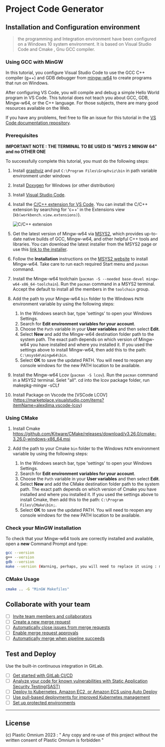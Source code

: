 # Project Code Generator

## Installation and Configuration environment 
> the programming and Integration environment have been configured on a Windows 10 system environment.
> It is based on Visual Studio Code and Cmake , Gnu GCC compiler.

### Using GCC with MinGW

In this tutorial, you configure Visual Studio Code to use the GCC C++ compiler (g++) and GDB debugger from [mingw-w64](http://mingw-w64.org) to create programs that run on Windows.

After configuring VS Code, you will compile and debug a simple Hello World program in VS Code. This tutorial does not teach you about GCC, GDB, Mingw-w64, or the C++ language. For those subjects, there are many good resources available on the Web.

If you have any problems, feel free to file an issue for this tutorial in the [VS Code documentation repository](https://github.com/microsoft/vscode-docs/issues).

### Prerequisites

**IMPORTANT NOTE : THE TERMINAL TO BE USED IS "MSYS 2 MINGW 64" and no OTHER ONE**

To successfully complete this tutorial, you must do the following steps:

1. Install [graphviz](https://gitlab.com/api/v4/projects/4207231/packages/generic/graphviz-releases/8.0.2/windows_10_cmake_Release_graphviz-install-8.0.2-win64.exe) and put `C:\Program Files\Graphviz\bin` in path variable environment under windows 

1. Install [Doxygen](https://www.doxygen.nl/files/doxygen-1.9.6-setup.exe) for Windows (or other distribution)

1. Install [Visual Studio Code](/download).

1. Install the [C/C++ extension for VS Code](https://marketplace.visualstudio.com/items?itemName=ms-vscode.cpptools). You can install the C/C++ extension by searching for 'c++' in the Extensions view (`kb(workbench.view.extensions)`).

    ![C/C++ extension](images/cpp/cpp-extension.png)

1. Get the latest version of Mingw-w64 via [MSYS2](https://www.msys2.org/), which provides up-to-date native builds of GCC, Mingw-w64, and other helpful C++ tools and libraries. You can download the latest installer from the MSYS2 page or use this [link to the installer](https://github.com/msys2/msys2-installer/releases/download/2022-06-03/msys2-x86_64-20220603.exe).

2. Follow the **Installation** instructions on the [MSYS2 website](https://www.msys2.org/) to install Mingw-w64. Take care to run each required Start menu and `pacman` command.

3. Install the Mingw-w64 toolchain (`pacman -S --needed base-devel mingw-w64-x86_64-toolchain`). Run the `pacman` command in a MSYS2 terminal. Accept the default to install all the members in the `toolchain` group.

4. Add the path to your Mingw-w64 `bin` folder to the Windows `PATH` environment variable by using the following steps:
   1. In the Windows search bar, type 'settings' to open your Windows Settings.
   2. Search for **Edit environment variables for your account**.
   3. Choose the `Path` variable in your **User variables** and then select **Edit**.
   4. Select **New** and add the Mingw-w64 destination folder path to the system path. The exact path depends on which version of Mingw-w64 you have installed and where you installed it. If you used the settings above to install Mingw-w64, then add this to the path: `C:\msys64\mingw64\bin`. 
   5. Select **OK** to save the updated PATH. You will need to reopen any console windows for the new PATH location to be available.

5. Install the Mingw-w64 Lcov (`pacman -S lcov`). Run the `pacman` command in a MSYS2 terminal. Selet "all". cd into the lcov package folder, run makepkg-mingw -sCLf
   
6. Install Package on Vscode the [VSCode LCOV] (https://marketplace.visualstudio.com/items?itemName=alexdima.vscode-lcov)


### Using CMake

1. Install Cmake https://github.com/Kitware/CMake/releases/download/v3.26.0/cmake-3.26.0-windows-x86_64.msi

1. Add the path to your Cmake `bin` folder to the Windows `PATH` environment variable by using the following steps:
   1. In the Windows search bar, type 'settings' to open your Windows Settings.
   1. Search for **Edit environment variables for your account**.
   1. Choose the `Path` variable in your **User variables** and then select **Edit**.
   1. Select **New** and add the CMake destination folder path to the system path. The exact path depends on which version of Cmake you have installed and where you installed it. If you used the settings above to install Cmake, then add this to the path: `C:\Program Files\CMake\bin;`. 
   1. Select **OK** to save the updated PATH. You will need to reopen any console windows for the new PATH location to be available.

### Check your MinGW installation

To check that your Mingw-w64 tools are correctly installed and available, open a **new** Command Prompt and type:

```bash
gcc --version
g++ --version
gdb --version
make --version (Warning, perhaps, you will need to replace it using : mingw32-make.exe )  
``` 

### CMake Usage
```bash
cmake .. -G "MinGW Makefiles"
``` 
## Collaborate with your team

- [ ] [Invite team members and collaborators](https://docs.gitlab.com/ee/user/project/members/)
- [ ] [Create a new merge request](https://docs.gitlab.com/ee/user/project/merge_requests/creating_merge_requests.html)
- [ ] [Automatically close issues from merge requests](https://docs.gitlab.com/ee/user/project/issues/managing_issues.html#closing-issues-automatically)
- [ ] [Enable merge request approvals](https://docs.gitlab.com/ee/user/project/merge_requests/approvals/)
- [ ] [Automatically merge when pipeline succeeds](https://docs.gitlab.com/ee/user/project/merge_requests/merge_when_pipeline_succeeds.html)

## Test and Deploy

Use the built-in continuous integration in GitLab.

- [ ] [Get started with GitLab CI/CD](https://docs.gitlab.com/ee/ci/quick_start/index.html)
- [ ] [Analyze your code for known vulnerabilities with Static Application Security Testing(SAST)](https://docs.gitlab.com/ee/user/application_security/sast/)
- [ ] [Deploy to Kubernetes, Amazon EC2, or Amazon ECS using Auto Deploy](https://docs.gitlab.com/ee/topics/autodevops/requirements.html)
- [ ] [Use pull-based deployments for improved Kubernetes management](https://docs.gitlab.com/ee/user/clusters/agent/)
- [ ] [Set up protected environments](https://docs.gitlab.com/ee/ci/environments/protected_environments.html)

***  

## License
(c) Plastic Omnium 2023 : " Any copy and re-use of this project without the written consent of Plastic Omnium is forbidden " 
